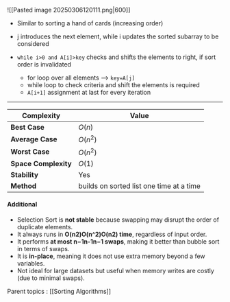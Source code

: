 ![[Pasted image 20250306120111.png|600]]

- Similar to sorting a hand of cards (increasing order)
- j introduces the next element, while i updates the sorted subarray to be considered
- `while i>0 and A[i]>key` checks and shifts the elements to right, if sort order is invalidated

	- for loop over all elements --> `key=A[j]` 
	- while loop to check criteria and shift the elements is required
	- `A[i+1]` assignment at last for every iteration


---

| Complexity           | Value                                    |
| -------------------- | ---------------------------------------- |
| **Best Case**        | $O(n)$                                   |
| **Average Case**     | $O(n^2)$                                 |
| **Worst Case**       | $O(n^2)$                                 |
| **Space Complexity** | $O(1)$                                   |
| **Stability**        | Yes                                      |
| **Method**           | builds on sorted list one time at a time |

#### Additional
- Selection Sort is **not stable** because swapping may disrupt the order of duplicate elements.
- It always runs in **O(n2)O(n^2)O(n2) time**, regardless of input order.
- It performs **at most n−1n-1n−1 swaps**, making it better than bubble sort in terms of swaps.
- It is **in-place**, meaning it does not use extra memory beyond a few variables.
- Not ideal for large datasets but useful when memory writes are costly (due to minimal swaps).




Parent topics : [[Sorting Algorithms]]